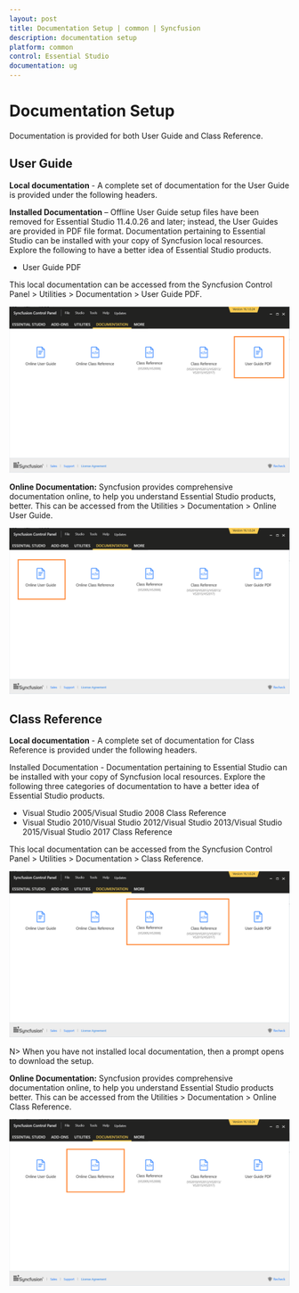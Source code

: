 ```yaml
---
layout: post
title: Documentation Setup | common | Syncfusion
description: documentation setup  
platform: common
control: Essential Studio
documentation: ug
---
```


# Documentation Setup  

Documentation is provided for both User Guide and Class Reference.


## User Guide

**Local documentation** - A complete set of documentation for the User Guide is provided under the following headers. 

**Installed Documentation** – Offline User Guide setup files have been removed for Essential Studio 11.4.0.26 and later; instead, the User Guides are provided in PDF file format. Documentation pertaining to Essential Studio can be installed with your copy of Syncfusion local resources. Explore the following to have a better idea of Essential Studio products.

* User Guide PDF

This local documentation can be accessed from the Syncfusion Control Panel > Utilities > Documentation > User Guide PDF.



![](Documentation-Setup_images/User-Guide_img1.png)






**Online Documentation:** Syncfusion provides comprehensive documentation online, to help you understand Essential Studio products, better. This can be accessed from the Utilities > Documentation > Online User Guide.

![](Documentation-Setup_images/User-Guide_img3.png)

## Class Reference

**Local documentation** - A complete set of documentation for Class Reference is provided under the following headers. 

Installed Documentation - Documentation pertaining to Essential Studio can be installed with your copy of Syncfusion local resources. Explore the following three categories of documentation to have a better idea of Essential Studio products.

* Visual Studio 2005/Visual Studio 2008 Class Reference
* Visual Studio 2010/Visual Studio 2012/Visual Studio 2013/Visual Studio 2015/Visual Studio 2017 Class Reference

This local documentation can be accessed from the Syncfusion Control Panel > Utilities > Documentation > Class Reference.

![](Documentation-Setup_images/Class-Reference_img1.png)


N> When you have not installed local documentation, then a prompt opens to download the setup.


**Online Documentation:** Syncfusion provides comprehensive documentation online, to help you understand Essential Studio products better. This can be accessed from the Utilities > Documentation > Online Class Reference.



![](Documentation-Setup_images/Class-Reference_img2.png)



